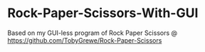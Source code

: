 # Rock-Paper-Scissors-With-GUI
Based on my GUI-less program of Rock Paper Scissors @ https://github.com/TobyGrewe/Rock-Paper-Scissors

